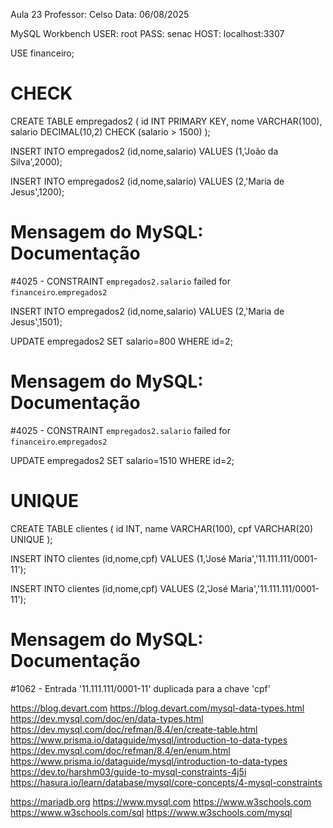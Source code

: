 Aula 23 
Professor: Celso 
Data: 06/08/2025 


MySQL Workbench 
USER: root 
PASS: senac 
HOST: localhost:3307 



USE financeiro; 

# CHECK 
CREATE TABLE empregados2 (
	id INT PRIMARY KEY,
	nome VARCHAR(100),
	salario DECIMAL(10,2) CHECK (salario > 1500)
); 

INSERT INTO empregados2 (id,nome,salario) VALUES (1,'João da Silva',2000); 

INSERT INTO empregados2 (id,nome,salario) VALUES (2,'Maria de Jesus',1200); 
# Mensagem do MySQL: Documentação 
#4025 - CONSTRAINT `empregados2.salario` failed for `financeiro`.`empregados2` 

INSERT INTO empregados2 (id,nome,salario) VALUES (2,'Maria de Jesus',1501);  

UPDATE empregados2 SET salario=800 WHERE id=2; 
# Mensagem do MySQL: Documentação 
#4025 - CONSTRAINT `empregados2.salario` failed for `financeiro`.`empregados2` 

UPDATE empregados2 SET salario=1510 WHERE id=2; 


# UNIQUE 
CREATE TABLE clientes (
	id INT,
	name VARCHAR(100),
	cpf VARCHAR(20) UNIQUE
); 

INSERT INTO clientes (id,nome,cpf) VALUES (1,'José Maria','11.111.111/0001-11'); 

INSERT INTO clientes (id,nome,cpf) VALUES (2,'José Maria','11.111.111/0001-11'); 
# Mensagem do MySQL: Documentação 
#1062 - Entrada '11.111.111/0001-11' duplicada para a chave 'cpf'





https://blog.devart.com 
https://blog.devart.com/mysql-data-types.html 
https://dev.mysql.com/doc/en/data-types.html 
https://dev.mysql.com/doc/refman/8.4/en/create-table.html 
https://www.prisma.io/dataguide/mysql/introduction-to-data-types 
https://dev.mysql.com/doc/refman/8.4/en/enum.html 
https://www.prisma.io/dataguide/mysql/introduction-to-data-types 
https://dev.to/harshm03/guide-to-mysql-constraints-4j5i 
https://hasura.io/learn/database/mysql/core-concepts/4-mysql-constraints 





https://mariadb.org 
https://www.mysql.com 
https://www.w3schools.com 
https://www.w3schools.com/sql 
https://www.w3schools.com/mysql 














